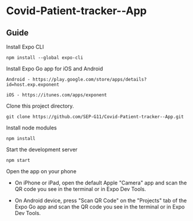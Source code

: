 # Covid-Patient-tracker--App

## Guide

Install Expo CLI

```
npm install --global expo-cli
```

Install Expo Go app for iOS and Android

```
Android - https://play.google.com/store/apps/details?id=host.exp.exponent
```
```
iOS - https://itunes.com/apps/exponent
```

Clone this project directory.

```
git clone https://github.com/SEP-G11/Covid-Patient-tracker--App.git
```

Install node modules

```
npm install
```

Start the development server

```
npm start
```

Open the app on your phone

 - On iPhone or iPad, open the default Apple "Camera" app and scan the QR code you see in the terminal or in Expo Dev Tools.

 - On Android device, press "Scan QR Code" on the "Projects" tab of the Expo Go app and scan the QR code you see in the terminal or in Expo Dev Tools.




